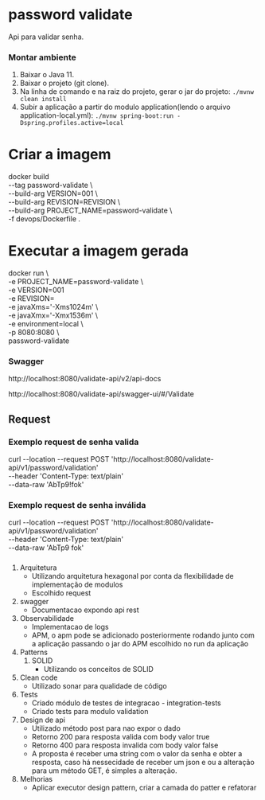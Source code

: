 # password validate

Api para validar senha.

### Montar ambiente

1. Baixar o Java 11.
2. Baixar o projeto (git clone).
3. Na linha de comando e na raiz do projeto, gerar o jar do projeto:
   `./mvnw clean install`
4. Subir a aplicação a partir do modulo application(lendo o arquivo application-local.yml):
   `./mvnw spring-boot:run -Dspring.profiles.active=local`

# Criar a imagem
docker build \
--tag password-validate \        
--build-arg VERSION=001 \         
--build-arg REVISION=REVISION \         
--build-arg PROJECT_NAME=password-validate \     
-f devops/Dockerfile .

# Executar a imagem gerada
docker run \     
-e PROJECT_NAME=password-validate \         
-e VERSION=001 \
-e REVISION= \
-e javaXms='-Xms1024m' \         
-e javaXmx='-Xmx1536m' \      
-e environment=local \         
-p 8080:8080 \     
password-validate

### Swagger
http://localhost:8080/validate-api/v2/api-docs

http://localhost:8080/validate-api/swagger-ui/#/Validate

## Request
### Exemplo request de senha valida
curl --location --request POST 'http://localhost:8080/validate-api/v1/password/validation' \
--header 'Content-Type: text/plain' \
--data-raw 'AbTp9!fok'

### Exemplo request de senha inválida
curl --location --request POST 'http://localhost:8080/validate-api/v1/password/validation' \
--header 'Content-Type: text/plain' \
--data-raw 'AbTp9 fok'

### 
1. Arquitetura
   * Utilizando arquitetura hexagonal por conta da flexibilidade de implementação de modulos
   * Escolhido request 
2. swagger
   * Documentacao expondo api rest
3. Observabilidade 
   * Implementacao de logs
   * APM, o apm pode se adicionado posteriormente rodando junto com a aplicação passando o jar do APM escolhido no run da aplicação
4. Patterns
   1. SOLID
      * Utilizando os conceitos de SOLID
5. Clean code 
   * Utilizado sonar para qualidade de código
6. Tests
   * Criado módulo de testes de integracao - integration-tests
   * Criado tests para modulo validation
7. Design de api
   * Utilizado método post para nao expor o dado
   * Retorno 200 para resposta valida com body valor true
   * Retorno 400 para resposta invalida com body valor false
   * A proposta é receber uma string com o valor da senha e obter a resposta, caso há nessecidade de receber um json e ou a alteração para um método GET, é simples a alteração.
8. Melhorias
   * Aplicar executor design pattern, criar a camada do patter e refatorar